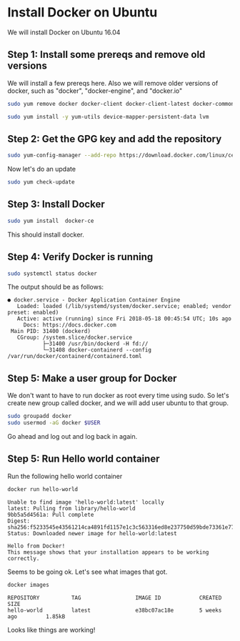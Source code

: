 # Install Docker on Ubuntu

We will install Docker on Ubuntu 16.04

## Step 1: Install some prereqs and remove old versions

We will install a few prereqs here.  Also we will remove older versions of docker, such as "docker",
"docker-engine", and "docker.io"

```bash
sudo yum remove docker docker-client docker-client-latest docker-common docker-latest docker-latest-logrotate docker-logrotate docker-selinux docker-engine-selinux docker-engine

sudo yum install -y yum-utils device-mapper-persistent-data lvm
```

## Step 2: Get the GPG key and add the repository

```bash
sudo yum-config-manager --add-repo https://download.docker.com/linux/centos/docker-ce.repo
```

Now let's do an update

```bash
sudo yum check-update
```

## Step 3: Install Docker

```bash
sudo yum install  docker-ce
```

This should install docker.  

## Step 4: Verify Docker is running

```bash
sudo systemctl status docker
```

The output should be as follows:

```console
● docker.service - Docker Application Container Engine
   Loaded: loaded (/lib/systemd/system/docker.service; enabled; vendor preset: enabled)
   Active: active (running) since Fri 2018-05-18 00:45:54 UTC; 10s ago
     Docs: https://docs.docker.com
 Main PID: 31400 (dockerd)
   CGroup: /system.slice/docker.service
           ├─31400 /usr/bin/dockerd -H fd://
           └─31408 docker-containerd --config /var/run/docker/containerd/containerd.toml
```

## Step 5: Make a user group for Docker

We don't want to have to run docker as root every time using sudo. So let's create new group called docker,
and we will add user ubuntu to that group.

```bash
sudo groupadd docker
sudo usermod -aG docker $USER
```

Go ahead and log out and log back in again.

## Step 5: Run Hello world container

Run the following hello world container

```bash
docker run hello-world
```

```console
Unable to find image 'hello-world:latest' locally
latest: Pulling from library/hello-world
9bb5a5d4561a: Pull complete
Digest: sha256:f5233545e43561214ca4891fd1157e1c3c563316ed8e237750d59bde73361e77
Status: Downloaded newer image for hello-world:latest

Hello from Docker!
This message shows that your installation appears to be working correctly.
```

Seems to be going ok.  Let's see what images that got.

```bash
docker images
```

```console
REPOSITORY          TAG                 IMAGE ID            CREATED             SIZE
hello-world         latest              e38bc07ac18e        5 weeks ago         1.85kB
```

Looks like things are working!

